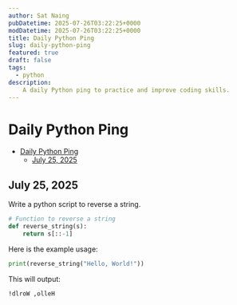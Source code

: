 ```yaml
---
author: Sat Naing
pubDatetime: 2025-07-26T03:22:25+0000
modDatetime: 2025-07-26T03:22:25+0000
title: Daily Python Ping
slug: daily-python-ping
featured: true
draft: false
tags:
  - python
description:
    A daily Python ping to practice and improve coding skills.
---
```


# Daily Python Ping
- [Daily Python Ping](#daily-python-ping)
  - [July 25, 2025](#july-25-2025)

## July 25, 2025
Write a python script to reverse a string.
```python
# Function to reverse a string
def reverse_string(s):
    return s[::-1]
```
Here is the example usage:
```python
print(reverse_string("Hello, World!"))
```
This will output:
```
!dlroW ,olleH
```